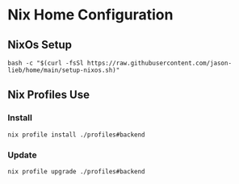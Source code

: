 # Nix Home Configuration

## NixOs Setup

```
bash -c "$(curl -fsSl https://raw.githubusercontent.com/jason-lieb/home/main/setup-nixos.sh)"
```

## Nix Profiles Use

### Install
```
nix profile install ./profiles#backend
```

### Update
```
nix profile upgrade ./profiles#backend
```
